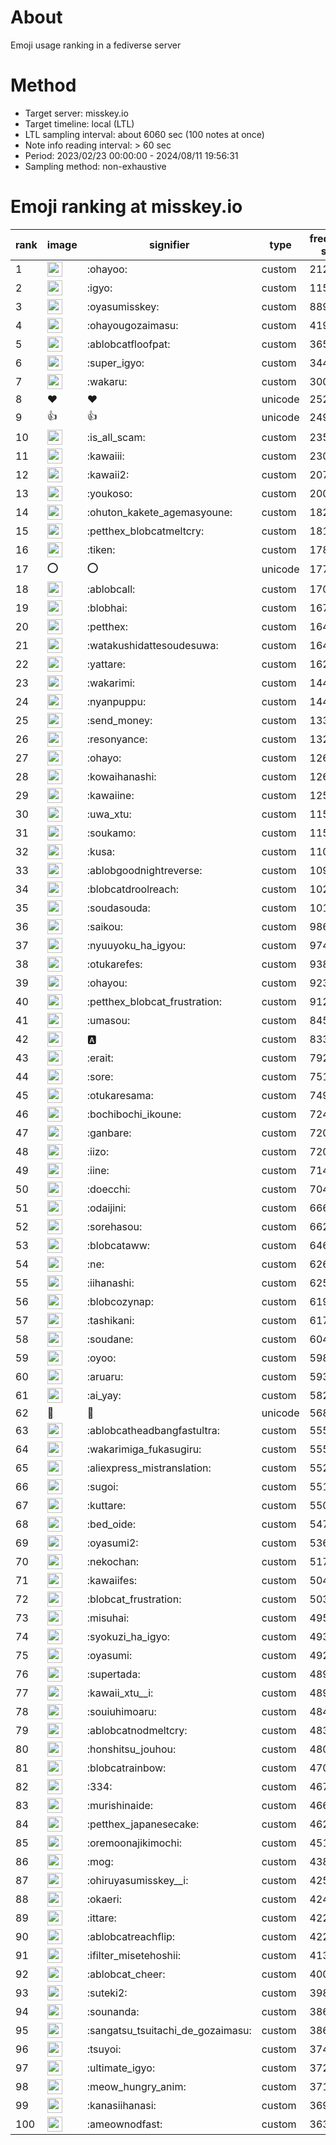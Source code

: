 # About
Emoji usage ranking in a fediverse server

# Method
- Target server: misskey.io
- Target timeline: local (LTL)
- LTL sampling interval: about 6060 sec (100 notes at once)
- Note info reading interval: > 60 sec
- Period: 2023/02/23 00:00:00 - 2024/08/11 19:56:31 
- Sampling method: non-exhaustive

# Emoji ranking at misskey.io

|rank|image|signifier|type|frequency score|
|----|----|----|----|----|
|1|<img height="24" src="https://misskey.io/emoji/ohayoo.webp">|:ohayoo:|custom|212056|
|2|<img height="24" src="https://misskey.io/emoji/igyo.webp">|:igyo:|custom|115396|
|3|<img height="24" src="https://misskey.io/emoji/oyasumisskey.webp">|:oyasumisskey:|custom|88911|
|4|<img height="24" src="https://misskey.io/emoji/ohayougozaimasu.webp">|:ohayougozaimasu:|custom|41909|
|5|<img height="24" src="https://misskey.io/emoji/ablobcatfloofpat.webp">|:ablobcatfloofpat:|custom|36524|
|6|<img height="24" src="https://misskey.io/emoji/super_igyo.webp">|:super_igyo:|custom|34457|
|7|<img height="24" src="https://misskey.io/emoji/wakaru.webp">|:wakaru:|custom|30035|
|8|❤|❤|unicode|25242|
|9|👍|👍|unicode|24917|
|10|<img height="24" src="https://misskey.io/emoji/is_all_scam.webp">|:is_all_scam:|custom|23590|
|11|<img height="24" src="https://misskey.io/emoji/kawaiii.webp">|:kawaiii:|custom|23062|
|12|<img height="24" src="https://misskey.io/emoji/kawaii2.webp">|:kawaii2:|custom|20729|
|13|<img height="24" src="https://misskey.io/emoji/youkoso.webp">|:youkoso:|custom|20038|
|14|<img height="24" src="https://misskey.io/emoji/ohuton_kakete_agemasyoune.webp">|:ohuton_kakete_agemasyoune:|custom|18218|
|15|<img height="24" src="https://misskey.io/emoji/petthex_blobcatmeltcry.webp">|:petthex_blobcatmeltcry:|custom|18165|
|16|<img height="24" src="https://misskey.io/emoji/tiken.webp">|:tiken:|custom|17821|
|17|⭕|⭕|unicode|17700|
|18|<img height="24" src="https://misskey.io/emoji/ablobcall.webp">|:ablobcall:|custom|17086|
|19|<img height="24" src="https://misskey.io/emoji/blobhai.webp">|:blobhai:|custom|16791|
|20|<img height="24" src="https://misskey.io/emoji/petthex.webp">|:petthex:|custom|16460|
|21|<img height="24" src="https://misskey.io/emoji/watakushidattesoudesuwa.webp">|:watakushidattesoudesuwa:|custom|16452|
|22|<img height="24" src="https://misskey.io/emoji/yattare.webp">|:yattare:|custom|16255|
|23|<img height="24" src="https://misskey.io/emoji/wakarimi.webp">|:wakarimi:|custom|14478|
|24|<img height="24" src="https://misskey.io/emoji/nyanpuppu.webp">|:nyanpuppu:|custom|14405|
|25|<img height="24" src="https://misskey.io/emoji/send_money.webp">|:send_money:|custom|13314|
|26|<img height="24" src="https://misskey.io/emoji/resonyance.webp">|:resonyance:|custom|13275|
|27|<img height="24" src="https://misskey.io/emoji/ohayo.webp">|:ohayo:|custom|12658|
|28|<img height="24" src="https://misskey.io/emoji/kowaihanashi.webp">|:kowaihanashi:|custom|12647|
|29|<img height="24" src="https://misskey.io/emoji/kawaiine.webp">|:kawaiine:|custom|12558|
|30|<img height="24" src="https://misskey.io/emoji/uwa_xtu.webp">|:uwa_xtu:|custom|11521|
|31|<img height="24" src="https://misskey.io/emoji/soukamo.webp">|:soukamo:|custom|11502|
|32|<img height="24" src="https://misskey.io/emoji/kusa.webp">|:kusa:|custom|11080|
|33|<img height="24" src="https://misskey.io/emoji/ablobgoodnightreverse.webp">|:ablobgoodnightreverse:|custom|10988|
|34|<img height="24" src="https://misskey.io/emoji/blobcatdroolreach.webp">|:blobcatdroolreach:|custom|10246|
|35|<img height="24" src="https://misskey.io/emoji/soudasouda.webp">|:soudasouda:|custom|10106|
|36|<img height="24" src="https://misskey.io/emoji/saikou.webp">|:saikou:|custom|9865|
|37|<img height="24" src="https://misskey.io/emoji/nyuuyoku_ha_igyou.webp">|:nyuuyoku_ha_igyou:|custom|9743|
|38|<img height="24" src="https://misskey.io/emoji/otukarefes.webp">|:otukarefes:|custom|9385|
|39|<img height="24" src="https://misskey.io/emoji/ohayou.webp">|:ohayou:|custom|9235|
|40|<img height="24" src="https://misskey.io/emoji/petthex_blobcat_frustration.webp">|:petthex_blobcat_frustration:|custom|9125|
|41|<img height="24" src="https://misskey.io/emoji/umasou.webp">|:umasou:|custom|8453|
|42|<img height="24" src="https://misskey.io/emoji/a.webp">|:a:|custom|8338|
|43|<img height="24" src="https://misskey.io/emoji/erait.webp">|:erait:|custom|7926|
|44|<img height="24" src="https://misskey.io/emoji/sore.webp">|:sore:|custom|7513|
|45|<img height="24" src="https://misskey.io/emoji/otukaresama.webp">|:otukaresama:|custom|7495|
|46|<img height="24" src="https://misskey.io/emoji/bochibochi_ikoune.webp">|:bochibochi_ikoune:|custom|7246|
|47|<img height="24" src="https://misskey.io/emoji/ganbare.webp">|:ganbare:|custom|7207|
|48|<img height="24" src="https://misskey.io/emoji/iizo.webp">|:iizo:|custom|7207|
|49|<img height="24" src="https://misskey.io/emoji/iine.webp">|:iine:|custom|7140|
|50|<img height="24" src="https://misskey.io/emoji/doecchi.webp">|:doecchi:|custom|7041|
|51|<img height="24" src="https://misskey.io/emoji/odaijini.webp">|:odaijini:|custom|6663|
|52|<img height="24" src="https://misskey.io/emoji/sorehasou.webp">|:sorehasou:|custom|6625|
|53|<img height="24" src="https://misskey.io/emoji/blobcataww.webp">|:blobcataww:|custom|6469|
|54|<img height="24" src="https://misskey.io/emoji/ne.webp">|:ne:|custom|6260|
|55|<img height="24" src="https://misskey.io/emoji/iihanashi.webp">|:iihanashi:|custom|6251|
|56|<img height="24" src="https://misskey.io/emoji/blobcozynap.webp">|:blobcozynap:|custom|6197|
|57|<img height="24" src="https://misskey.io/emoji/tashikani.webp">|:tashikani:|custom|6172|
|58|<img height="24" src="https://misskey.io/emoji/soudane.webp">|:soudane:|custom|6041|
|59|<img height="24" src="https://misskey.io/emoji/oyoo.webp">|:oyoo:|custom|5980|
|60|<img height="24" src="https://misskey.io/emoji/aruaru.webp">|:aruaru:|custom|5931|
|61|<img height="24" src="https://misskey.io/emoji/ai_yay.webp">|:ai_yay:|custom|5823|
|62|🎉|🎉|unicode|5689|
|63|<img height="24" src="https://misskey.io/emoji/ablobcatheadbangfastultra.webp">|:ablobcatheadbangfastultra:|custom|5558|
|64|<img height="24" src="https://misskey.io/emoji/wakarimiga_fukasugiru.webp">|:wakarimiga_fukasugiru:|custom|5552|
|65|<img height="24" src="https://misskey.io/emoji/aliexpress_mistranslation.webp">|:aliexpress_mistranslation:|custom|5522|
|66|<img height="24" src="https://misskey.io/emoji/sugoi.webp">|:sugoi:|custom|5512|
|67|<img height="24" src="https://misskey.io/emoji/kuttare.webp">|:kuttare:|custom|5504|
|68|<img height="24" src="https://misskey.io/emoji/bed_oide.webp">|:bed_oide:|custom|5474|
|69|<img height="24" src="https://misskey.io/emoji/oyasumi2.webp">|:oyasumi2:|custom|5361|
|70|<img height="24" src="https://misskey.io/emoji/nekochan.webp">|:nekochan:|custom|5170|
|71|<img height="24" src="https://misskey.io/emoji/kawaiifes.webp">|:kawaiifes:|custom|5042|
|72|<img height="24" src="https://misskey.io/emoji/blobcat_frustration.webp">|:blobcat_frustration:|custom|5031|
|73|<img height="24" src="https://misskey.io/emoji/misuhai.webp">|:misuhai:|custom|4954|
|74|<img height="24" src="https://misskey.io/emoji/syokuzi_ha_igyo.webp">|:syokuzi_ha_igyo:|custom|4939|
|75|<img height="24" src="https://misskey.io/emoji/oyasumi.webp">|:oyasumi:|custom|4922|
|76|<img height="24" src="https://misskey.io/emoji/supertada.webp">|:supertada:|custom|4899|
|77|<img height="24" src="https://misskey.io/emoji/kawaii_xtu__i.webp">|:kawaii_xtu__i:|custom|4891|
|78|<img height="24" src="https://misskey.io/emoji/souiuhimoaru.webp">|:souiuhimoaru:|custom|4842|
|79|<img height="24" src="https://misskey.io/emoji/ablobcatnodmeltcry.webp">|:ablobcatnodmeltcry:|custom|4836|
|80|<img height="24" src="https://misskey.io/emoji/honshitsu_jouhou.webp">|:honshitsu_jouhou:|custom|4801|
|81|<img height="24" src="https://misskey.io/emoji/blobcatrainbow.webp">|:blobcatrainbow:|custom|4708|
|82|<img height="24" src="https://misskey.io/emoji/334.webp">|:334:|custom|4679|
|83|<img height="24" src="https://misskey.io/emoji/murishinaide.webp">|:murishinaide:|custom|4660|
|84|<img height="24" src="https://misskey.io/emoji/petthex_japanesecake.webp">|:petthex_japanesecake:|custom|4628|
|85|<img height="24" src="https://misskey.io/emoji/oremoonajikimochi.webp">|:oremoonajikimochi:|custom|4511|
|86|<img height="24" src="https://misskey.io/emoji/mog.webp">|:mog:|custom|4387|
|87|<img height="24" src="https://misskey.io/emoji/ohiruyasumisskey__i.webp">|:ohiruyasumisskey__i:|custom|4253|
|88|<img height="24" src="https://misskey.io/emoji/okaeri.webp">|:okaeri:|custom|4245|
|89|<img height="24" src="https://misskey.io/emoji/ittare.webp">|:ittare:|custom|4227|
|90|<img height="24" src="https://misskey.io/emoji/ablobcatreachflip.webp">|:ablobcatreachflip:|custom|4222|
|91|<img height="24" src="https://misskey.io/emoji/ifilter_misetehoshii.webp">|:ifilter_misetehoshii:|custom|4135|
|92|<img height="24" src="https://misskey.io/emoji/ablobcat_cheer.webp">|:ablobcat_cheer:|custom|4008|
|93|<img height="24" src="https://misskey.io/emoji/suteki2.webp">|:suteki2:|custom|3981|
|94|<img height="24" src="https://misskey.io/emoji/sounanda.webp">|:sounanda:|custom|3867|
|95|<img height="24" src="https://misskey.io/emoji/sangatsu_tsuitachi_de_gozaimasu.webp">|:sangatsu_tsuitachi_de_gozaimasu:|custom|3865|
|96|<img height="24" src="https://misskey.io/emoji/tsuyoi.webp">|:tsuyoi:|custom|3748|
|97|<img height="24" src="https://misskey.io/emoji/ultimate_igyo.webp">|:ultimate_igyo:|custom|3729|
|98|<img height="24" src="https://misskey.io/emoji/meow_hungry_anim.webp">|:meow_hungry_anim:|custom|3713|
|99|<img height="24" src="https://misskey.io/emoji/kanasiihanasi.webp">|:kanasiihanasi:|custom|3693|
|100|<img height="24" src="https://misskey.io/emoji/ameownodfast.webp">|:ameownodfast:|custom|3633|
